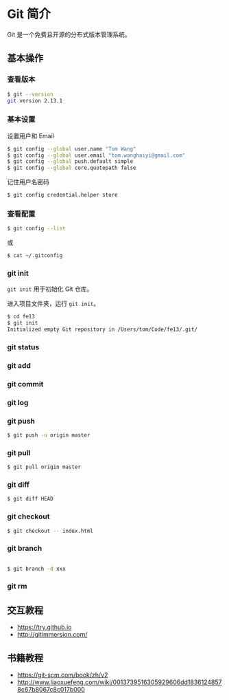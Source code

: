 # Git 简介

Git 是一个免费且开源的分布式版本管理系统。

## 基本操作
### 查看版本
```bash
$ git --version
git version 2.13.1
```

### 基本设置
设置用户和 Email
```bash
$ git config --global user.name "Tom Wang"
$ git config --global user.email "tom.wanghaiyi@gmail.com"
$ git config --global push.default simple
$ git config --global core.quotepath false
```

记住用户名密码
```bash
$ git config credential.helper store
```

### 查看配置
```bash
$ git config --list
```
或
```bash
$ cat ~/.gitconfig
```

### git init
`git init` 用于初始化 Git 仓库。

进入项目文件夹，运行 `git init`。
```bash
$ cd fe13
$ git init
Initialized empty Git repository in /Users/tom/Code/fe13/.git/
```

### git status

### git add

### git commit

### git log

### git push
```bash
$ git push -u origin master
```

### git pull
```bash
$ git pull origin master
```

### git diff
```bash
$ git diff HEAD
```

### git checkout
```bash
$ git checkout -- index.html
```

### git branch
```bash

```

```bash
$ git branch -d xxx
```

### git rm


## 交互教程
* https://try.github.io
* http://gitimmersion.com/

## 书籍教程
* https://git-scm.com/book/zh/v2
* http://www.liaoxuefeng.com/wiki/0013739516305929606dd18361248578c67b8067c8c017b000


